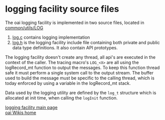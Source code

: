 # logging facility source files

The oai logging facility is implemented in two source files, located in [common/utils/LOG](LOG)
1. [log.c](../log.c) contains logging implementation
1.  [log.h](../log.h) is the logging facility include file containing both private and public data type definitions. It also contain API prototypes.  

The logging facility doesn't create any thread, all api's are executed in the context of the caller. The tracing macro's `LOG_<X>` are all using the logRecord_mt function to output the messages. To keep this function thread safe it must perform a single system call to the output stream. The buffer used to build the message must be specific to the calling thread, which is today enforced by using a variable in the logRecord_mt stack.

Data used by the logging utility are defined by the `log_t` structure which is allocated at init time, when calling the `logInit` function.

[logging facility  main page](log.md)  
[oai Wikis home](https://gitlab.eurecom.fr/oai/openairinterface5g/wikis/home)